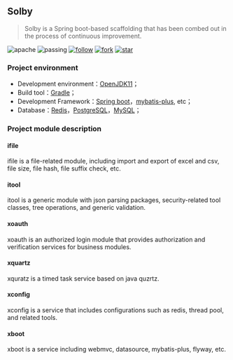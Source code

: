 ## Solby

> Solby is a Spring boot-based scaffolding that has been combed out in the process of continuous improvement.

![apache](http://jaywcjlove.github.io/sb/license/apache.svg)     ![passing](http://jaywcjlove.github.io/sb/build/passing.svg)   [![follow](http://jaywcjlove.github.io/sb/github/w-follow.svg)](https://github.com/acehjm/solby/blob/master/README.md)      [![fork](http://jaywcjlove.github.io/sb/github/w-fork.svg)](https://github.com/acehjm/solby/blob/master/README.md)    [![star](http://jaywcjlove.github.io/sb/github/w-star.svg)](https://github.com/acehjm/solby/blob/master/README.md)

### Project environment

- Development environment：[OpenJDK11](https://openjdk.java.net/projects/jdk/11)；
- Build tool：[Gradle](https://gradle.org/)；
- Development Framework：[Spring boot](https://spring.io/projects/spring-boot)，[mybatis-plus](https://github.com/baomidou/mybatis-plus), etc；
- Database：[Redis](https://redis.io/)，[PostgreSQL](https://www.postgresql.org/)，[MySQL](https://www.mysql.com/)；

### Project module description

#### **ifile**

   ifile is a file-related module, including import and export of excel and csv, file size, file hash, file suffix check, etc.

#### **itool**

   itool is a generic module with json parsing packages, security-related tool classes, tree operations, and generic validation.
   
#### **xoauth**

   xoauth is an authorized login module that provides authorization and verification services for business modules.

#### **xquartz**

   xquratz is a timed task service based on java quzrtz.
   
#### **xconfig**

   xconfig is a service that includes configurations such as redis, thread pool, and related tools.

#### **xboot**

   xboot is a service including webmvc, datasource, mybatis-plus, flyway, etc.
